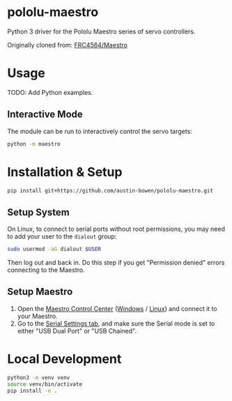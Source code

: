 # pololu-maestro

Python 3 driver for the Pololu Maestro series of servo controllers.

Originally cloned from: [FRC4564/Maestro](https://github.com/FRC4564/Maestro/)


# Usage

TODO: Add Python examples.

## Interactive Mode

The module can be run to interactively control the servo targets:

```bash
python -m maestro
```


# Installation & Setup

```bash
pip install git+https://github.com/austin-bowen/pololu-maestro.git
```

## Setup System

On Linux, to connect to serial ports without root permissions, you may need to add your user to the `dialout` group:

```bash
sudo usermod -aG dialout $USER
```

Then log out and back in. Do this step if you get "Permission denied" errors connecting to the Maestro.

## Setup Maestro

1. Open the [Maestro Control Center](https://www.pololu.com/docs/0J40/4) ([Windows](https://www.pololu.com/docs/0J40/3.a) / [Linux](https://www.pololu.com/docs/0J40/3.b)) and connect it to your Maestro.
2. Go to the [Serial Settings tab](https://www.pololu.com/docs/0J40/5.a), and make sure the Serial mode is set to either "USB Dual Port" or "USB Chained".


# Local Development

```bash
python3 -m venv venv
source venv/bin/activate
pip install -e .
```

